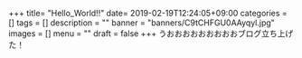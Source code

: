 +++
title= "Hello_World!!"
date= 2019-02-19T12:24:05+09:00
categories = []
tags = []
description = ""
banner = "banners/C9tCHFGU0AAyqyl.jpg"
images = []
menu = ""
draft = false
+++
うおおおおおおおおおブログ立ち上げた！